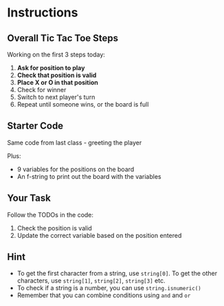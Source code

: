 # Instructions  

## Overall Tic Tac Toe Steps

Working on the first 3 steps today:

1. **Ask for position to play**
2. **Check that position is valid**
3. **Place X or O in that position**
4. Check for winner
5. Switch to next player's turn
6. Repeat until someone wins, or the board is full

## Starter Code

Same code from last class - greeting the player

Plus:
* 9 variables for the positions on the board
* An f-string to print out the board with the variables

## Your Task

Follow the TODOs in the code:

1. Check the position is valid
2. Update the correct variable based on the position entered

## Hint

* To get the first character from a string, use `string[0]`. To get the other characters, use `string[1]`, `string[2]`, `string[3]` etc.
* To check if a string is a number, you can use `string.isnumeric()`
* Remember that you can combine conditions using `and` and `or`